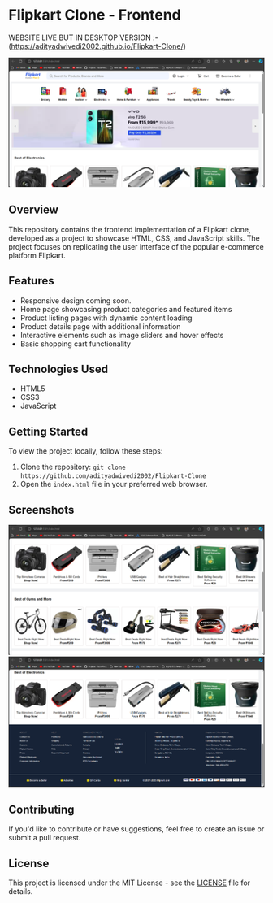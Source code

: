 # Flipkart Clone - Frontend

WEBSITE LIVE BUT IN DESKTOP VERSION :- (https://adityadwivedi2002.github.io/Flipkart-Clone/)

![Flipkart Clone](images/flipkart1.png)

## Overview
This repository contains the frontend implementation of a Flipkart clone, developed as a project to showcase HTML, CSS, and JavaScript skills. The project focuses on replicating the user interface of the popular e-commerce platform Flipkart.

## Features
- Responsive design coming soon.
- Home page showcasing product categories and featured items
- Product listing pages with dynamic content loading
- Product details page with additional information
- Interactive elements such as image sliders and hover effects
- Basic shopping cart functionality

## Technologies Used
- HTML5
- CSS3
- JavaScript

## Getting Started
To view the project locally, follow these steps:
1. Clone the repository: `git clone https://github.com/adityadwivedi2002/Flipkart-Clone`
2. Open the `index.html` file in your preferred web browser.

## Screenshots
![Contact Details](images/flipkart3.png)
![Product Listing](images/flipkart2.png)


## Contributing
If you'd like to contribute or have suggestions, feel free to create an issue or submit a pull request.

## License
This project is licensed under the MIT License - see the [LICENSE](LICENSE) file for details.

